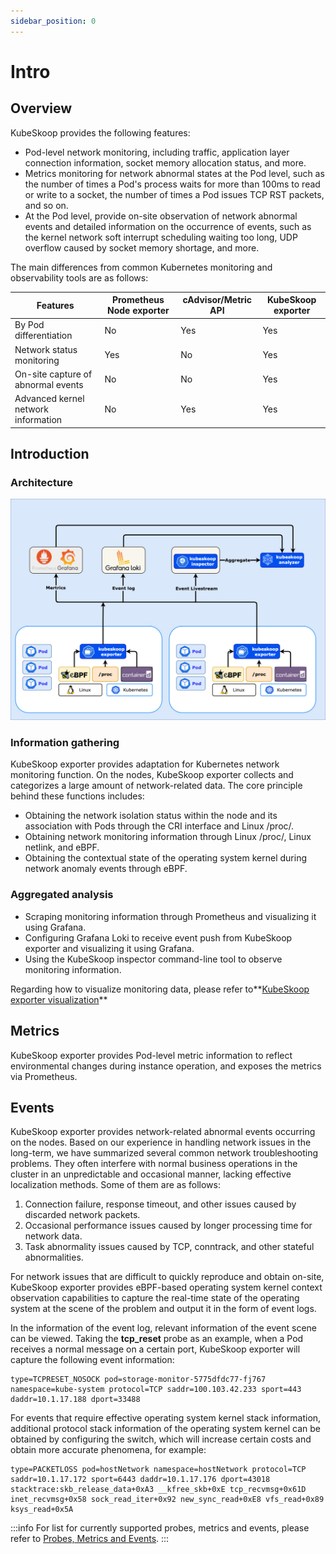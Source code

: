 ```yaml
---
sidebar_position: 0
---
```


# Intro

## Overview

KubeSkoop provides the following features:

- Pod-level network monitoring, including traffic, application layer connection information, socket memory allocation status, and more.
- Metrics monitoring for network abnormal states at the Pod level, such as the number of times a Pod's process waits for more than 100ms to read or write to a socket, the number of times a Pod issues TCP RST packets, and so on.
- At the Pod level, provide on-site observation of network abnormal events and detailed information on the occurrence of events, such as the kernel network soft interrupt scheduling waiting too long, UDP overflow caused by socket memory shortage, and more.

The main differences from common Kubernetes monitoring and observability tools are as follows:

| Features                            | Prometheus Node exporter | cAdvisor/Metric API | KubeSkoop exporter |
|-------------------------------------|--------------------------|---------------------|--------------------|
| By Pod differentiation              | No                       | Yes                 | Yes                |
| Network status monitoring           | Yes                      | No                  | Yes                |
| On-site capture of abnormal events  | No                       | No                  | Yes                |
| Advanced kernel network information | No                       | Yes                 | Yes                |

## Introduction

### Architecture

![kubeskoop-exporter-structure](/img/kubeskoop-arch.jpg)

### Information gathering

KubeSkoop exporter provides adaptation for Kubernetes network monitoring function. On the nodes, KubeSkoop exporter collects and categorizes a large amount of network-related data. The core principle behind these functions includes:

- Obtaining the network isolation status within the node and its association with Pods through the CRI interface and Linux /proc/.
- Obtaining network monitoring information through Linux /proc/, Linux netlink, and eBPF.
- Obtaining the contextual state of the operating system kernel during network anomaly events through eBPF.

### Aggregated analysis

- Scraping monitoring information through Prometheus and visualizing it using Grafana.
- Configuring Grafana Loki to receive event push from KubeSkoop exporter and visualizing it using Grafana.
- Using the KubeSkoop inspector command-line tool to observe monitoring information.

Regarding how to visualize monitoring data, please refer to**[KubeSkoop exporter visualization](exporter-visualization-guide.md)**

## Metrics

KubeSkoop exporter provides Pod-level metric information to reflect environmental changes during instance operation,
and exposes the metrics via Prometheus.

## Events

KubeSkoop exporter provides network-related abnormal events occurring on the nodes. Based on our experience in handling network issues in the long-term, we have summarized several common network troubleshooting problems. They often interfere with normal business operations in the cluster in an unpredictable and occasional manner, lacking effective localization methods. Some of them are as follows:

1. Connection failure, response timeout, and other issues caused by discarded network packets.
2. Occasional performance issues caused by longer processing time for network data.
3. Task abnormality issues caused by TCP, conntrack, and other stateful abnormalities.

For network issues that are difficult to quickly reproduce and obtain on-site, KubeSkoop exporter provides eBPF-based operating system kernel context observation capabilities to capture the real-time state of the operating system at the scene of the problem and output it in the form of event logs.

In the information of the event log, relevant information of the event scene can be viewed. Taking the **tcp_reset** probe as an example, when a Pod receives a normal message on a certain port, KubeSkoop exporter will capture the following event information:

```text
type=TCPRESET_NOSOCK pod=storage-monitor-5775dfdc77-fj767 namespace=kube-system protocol=TCP saddr=100.103.42.233 sport=443 daddr=10.1.17.188 dport=33488
```

For events that require effective operating system kernel stack information, additional protocol stack information of the operating system kernel can be obtained by configuring the switch, which will increase certain costs and obtain more accurate phenomena, for example:

```text
type=PACKETLOSS pod=hostNetwork namespace=hostNetwork protocol=TCP saddr=10.1.17.172 sport=6443 daddr=10.1.17.176 dport=43018  stacktrace:skb_release_data+0xA3 __kfree_skb+0xE tcp_recvmsg+0x61D inet_recvmsg+0x58 sock_read_iter+0x92 new_sync_read+0xE8 vfs_read+0x89 ksys_read+0x5A
```

:::info
For list for currently supported probes, metrics and events, please refer to [Probes, Metrics and Events](../../reference/monitoring/probes-metrics-events.md).
:::
